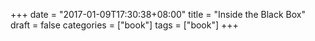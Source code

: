 +++
date = "2017-01-09T17:30:38+08:00"
title = "Inside the Black Box"
draft = false
categories = ["book"]
tags = ["book"]
+++